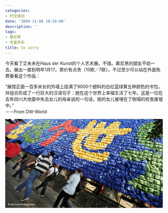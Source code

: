 ```yaml
---
categories:
- 时空波动
date: '2009-11-08 19:39:00'
description: ''
tags:
- 慕尼黑
- 丰富多彩
title: So sorry
---
```

今天看了艾未未在Haus der Kunst的个人艺术展。不错。慕尼黑的朋友不妨一去。展出一直到明年1月17。票价有点贵（10欧／7欧）。不过至少可以站在外面免费看看这个作品：  
  
“展馆正面一百多米长的外墙上挂满了9000个塑料的白红蓝绿黄五种颜色的书包，并组合形成了一行巨大的汉语句子：她在这个世界上幸福生活了七年。这是一位在去年四川大地震中失去女儿的母亲说的一句话，她的女儿被埋在了倒塌的校舍废墟中。”  
－－From DW\-World  
  
[![](/assets/spacetimewave/2009/11/04783418_100.jpg)](/assets/spacetimewave/2009/11/04783418_100.jpg)  
  


